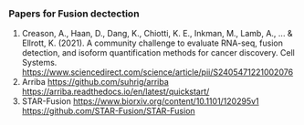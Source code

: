 ### Papers for Fusion dectection
1. Creason, A., Haan, D., Dang, K., Chiotti, K. E., Inkman, M., Lamb, A., ... & Ellrott, K. (2021). A community challenge to evaluate RNA-seq, fusion detection, and isoform quantification methods for cancer discovery. Cell Systems.
https://www.sciencedirect.com/science/article/pii/S2405471221002076
2. Arriba
https://github.com/suhrig/arriba
https://arriba.readthedocs.io/en/latest/quickstart/
3. STAR-Fusion
https://www.biorxiv.org/content/10.1101/120295v1
https://github.com/STAR-Fusion/STAR-Fusion
